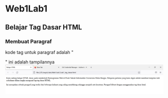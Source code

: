 # Web1Lab1
## Belajar Tag Dasar HTML

### Membuat Paragraf
kode tag untuk paragraf adalah "<P>"
ini adalah tampilannya
![Gambar 1](scrennshot/ss1.png)